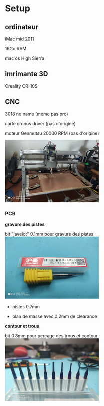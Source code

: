 # Setup

## ordinateur

iMac mid 2011

16Go RAM 

mac os High Sierra



## imrimante 3D

Creality CR-10S



## CNC



3018 no name (meme pas pro)

carte cronos driver (pas d'origine)

moteur Genmutsu 20000 RPM (pas d'origine)

<img src="/images/IMG_20210129_123342.jpg" alt="CNC 3018" title="CNC 3018" width="300" height="200" />



### PCB

**gravure des pistes**

bit "javelot" 0.1mm pour gravure des pistes
<img src="/images/IMG_20210129_123117.jpg" alt="bit javelot 0.1mm" title="bit javelot 0.1mm" width="300" height="200" />

- pistes 0.7mm

- plan de masse avec 0.2mm de clearance


**contour et trous**


bit 0.8mm pour percage des trous et contour
<img src="/images/IMG_20210129_123231.jpg" alt="bit bleu 0.1mm" title="bit 0.8mm" width="300" height="200" />



